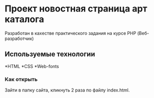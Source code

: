 # Проект новостная страница арт каталога

Разработан в каxестве практического задания на курсе PHP (Веб-разработчик)

## Используемые технологии
*HTML
*CSS
*Web-fonts

### Как открыть 
Зайти в папку сайта, кликнуть 2 раза по файлу index.html.
